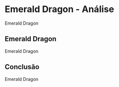 ---
---

# Emerald Dragon - Análise

Emerald Dragon

## Emerald Dragon

Emerald Dragon

## Conclusão

Emerald Dragon
